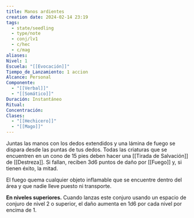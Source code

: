 ```yaml
---
title: Manos ardientes
creation date: 2024-02-14 23:19
tags:
  - state/seedling
  - type/note
  - conj/lv1
  - c/hec
  - c/mag
aliases: 
Nivel: 1
Escuela: "[[Evocación]]"
Tiempo_de_Lanzamiento: 1 accion
Alcance: Personal
Componente:
  - "[[Verbal]]"
  - "[[Somático]]"
Duración: Instantáneo
Ritual: 
Concentración: 
Clases:
  - "[[Hechicero]]"
  - "[[Mago]]"
---
```

Juntas las manos con los dedos extendidos y una lámina de fuego se dispara desde las puntas de tus dedos. Todas las criaturas que se encuentren en un cono de 15 pies deben hacer una [[Tirada de Salvación]] de [[Destreza]]. Si fallan, reciben 3d6 puntos de daño por [[Fuego]] y, si tienen éxito, la mitad.

El fuego quema cualquier objeto inflamable que se encuentre dentro del área y que nadie lleve puesto ni transporte.

**En niveles superiores.** Cuando lanzas este conjuro usando un espacio de conjuro de nivel 2 o superior, el daño aumenta en 1d6 por cada nivel por encima de 1.